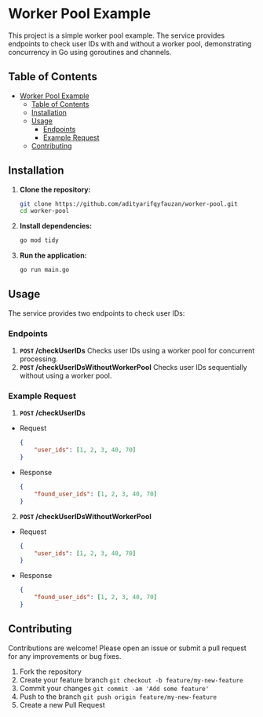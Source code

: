 # Worker Pool Example

This project is a simple worker pool example. The service provides endpoints to check user IDs with and without a worker pool, demonstrating concurrency in Go using goroutines and channels.



## Table of Contents
- [Worker Pool Example](#worker-pool-example)
  - [Table of Contents](#table-of-contents)
  - [Installation](#installation)
  - [Usage](#usage)
    - [Endpoints](#endpoints)
    - [Example Request](#example-request)
  - [Contributing](#contributing)

## Installation

1. **Clone the repository:**
   ```bash
   git clone https://github.com/adityarifqyfauzan/worker-pool.git
   cd worker-pool
2. **Install dependencies:**
    ```bash
    go mod tidy
3. **Run the application:**
    ```bash
    go run main.go
## Usage

The service provides two endpoints to check user IDs:

### Endpoints

1. **`POST` /checkUserIDs**
   Checks user IDs using a worker pool for concurrent processing.
2. **`POST` /checkUserIDsWithoutWorkerPool**
   Checks user IDs sequentially without using a worker pool.

### Example Request

1. **`POST` /checkUserIDs**
- Request
    ```json
    {
        "user_ids": [1, 2, 3, 40, 70]
    } 
- Response
    ```json
    {
        "found_user_ids": [1, 2, 3, 40, 70]
    }
2. **`POST` /checkUserIDsWithoutWorkerPool**
- Request
    ```json
    {
        "user_ids": [1, 2, 3, 40, 70]
    } 
- Response
    ```json
    {
        "found_user_ids": [1, 2, 3, 40, 70]
    }
## Contributing
Contributions are welcome! Please open an issue or submit a pull request for any improvements or bug fixes.
1. Fork the repository
2. Create your feature branch `git checkout -b feature/my-new-feature`
3. Commit your changes `git commit -am 'Add some feature'`
4. Push to the branch `git push origin feature/my-new-feature`
5. Create a new Pull Request